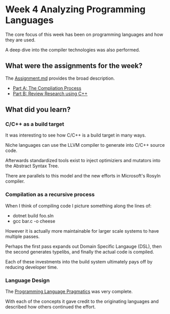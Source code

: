 # Week 4 Analyzing Programming Languages

The core focus of this week has been on programming languages and how they are used.

A deep dive into the compiler technologies was also performed.


## What were the assignments for the week?

The [Assignment.md](Assignment.md) provides the broad description.

- [Part A: The Compliation Process](Week4_UnderstandingCpp_PartA.docx)
- [Part B: Review Research using C++](Week4_Cpp_InResearch_PartB.docx)

## What did you learn?

### C/C++ as a build target

It was interesting to see how C/C++ is a build target in many ways. 

Niche languages can use the LLVM compiler to generate into C/C++ source code.

Afterwards standardized tools exist to inject optimiziers and mutators into the Abstract Syntax Tree.

There are parallels to this model and the new efforts in Microsoft's Rosyln compiler.

### Compilation as a recursive process

When I think of compiling code I picture something along the lines of:
- dotnet build foo.sln
- gcc bar.c -o cheese

However it is actually more maintainable for larger scale systems to have multiple passes.

Perhaps the first pass expands out Domain Specific Langauge (DSL), then the second generates typelibs, and finally the actual code is compiled.

Each of these investments into the build system ultimately pays off by reducing developer time.

### Language Design

The [Programming Language Pragmatics](https://ebookcentral.proquest.com/lib/ncent-ebooks/detail.action?docID=649018#) was very complete. 

With each of the concepts it gave credit to the originating languages and described how others continued the effort.

